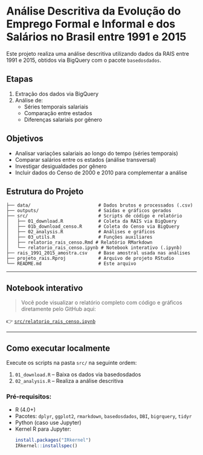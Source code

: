 # Análise Descritiva da Evolução do Emprego Formal e Informal e dos Salários no Brasil entre 1991 e 2015

Este projeto realiza uma análise descritiva utilizando dados da RAIS entre 1991 e 2015, obtidos via BigQuery com o pacote `basedosdados`.

## Etapas
1. Extração dos dados via BigQuery
2. Análise de:
   - Séries temporais salariais
   - Comparação entre estados
   - Diferenças salariais por gênero
  
## Objetivos

-  Analisar variações salariais ao longo do tempo (séries temporais)
-  Comparar salários entre os estados (análise transversal)
-  Investigar desigualdades por gênero
-  Incluir dados do Censo de 2000 e 2010 para complementar a análise

## Estrutura do Projeto
```
├── data/                         # Dados brutos e processados (.csv)
├── outputs/                      # Saídas e gráficos gerados
├── src/                          # Scripts de código e relatório
│   ├── 01_download.R             # Coleta da RAIS via BigQuery
│   ├── 01b_download_censo.R      # Coleta do Censo via BigQuery
│   ├── 02_analysis.R             # Análises e gráficos
│   ├── 03_utils.R                # Funções auxiliares
│   ├── relatorio_rais_censo.Rmd # Relatório RMarkdown
│   └── relatorio_rais_censo.ipynb # Notebook interativo (.ipynb)
├── rais_1991_2015_amostra.csv    # Base amostral usada nas análises
├── projeto_rais.Rproj            # Arquivo de projeto RStudio
└── README.md                     # Este arquivo
```

---

## Notebook interativo

> Você pode visualizar o relatório completo com código e gráficos diretamente pelo GitHub aqui:

👉 [`src/relatorio_rais_censo.ipynb`](./src/relatorio_rais_censo.ipynb)

---

##  Como executar localmente
Execute os scripts na pasta `src/` na seguinte ordem:
1. `01_download.R` – Baixa os dados via basedosdados
2. `02_analysis.R` – Realiza a análise descritiva

### Pré-requisitos:

- R (4.0+)
- Pacotes: `dplyr`, `ggplot2`, `rmarkdown`, `basedosdados`, `DBI`, `bigrquery`, `tidyr`
- Python (caso use Jupyter)
- Kernel R para Jupyter:  
  ```r
  install.packages("IRkernel")
  IRkernel::installspec()






